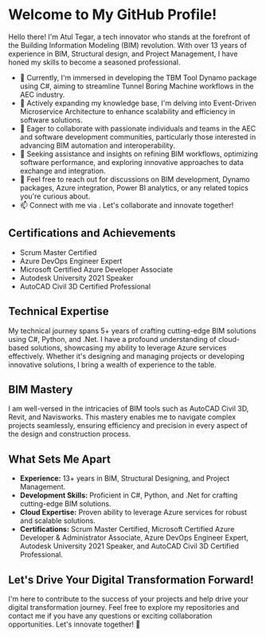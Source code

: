 # Welcome to My GitHub Profile!

Hello there! I'm Atul Tegar, a tech innovator who stands at the forefront of the Building Information Modeling (BIM) revolution. With over 13 years of experience in BIM, Structural design, and Project Management, I have honed my skills to become a seasoned professional.

- 🔭 Currently, I'm immersed in developing the TBM Tool Dynamo package using C#, aiming to streamline Tunnel Boring Machine workflows in the AEC industry.
- 🌱 Actively expanding my knowledge base, I'm delving into Event-Driven Microservice Architecture to enhance scalability and efficiency in software solutions.
- 👯 Eager to collaborate with passionate individuals and teams in the AEC and software development communities, particularly those interested in advancing BIM automation and interoperability.
- 🤔 Seeking assistance and insights on refining BIM workflows, optimizing software performance, and exploring innovative approaches to data exchange and integration.
- 💬 Feel free to reach out for discussions on BIM development, Dynamo packages, Azure integration, Power BI analytics, or any related topics you're curious about.
- 📫 Connect with me via [](https://www.linkedin.com/in/atultegar/).
  Let's collaborate and innovate together!

## Certifications and Achievements

- Scrum Master Certified
- Azure DevOps Engineer Expert
- Microsoft Certified Azure Developer Associate
- Autodesk University 2021 Speaker
- AutoCAD Civil 3D Certified Professional

## Technical Expertise

My technical journey spans 5+ years of crafting cutting-edge BIM solutions using C#, Python, and .Net. I have a profound understanding of cloud-based solutions, showcasing my ability to leverage Azure services effectively. Whether it's designing and managing projects or developing innovative solutions, I bring a wealth of experience to the table.

## BIM Mastery

I am well-versed in the intricacies of BIM tools such as AutoCAD Civil 3D, Revit, and Navisworks. This mastery enables me to navigate complex projects seamlessly, ensuring efficiency and precision in every aspect of the design and construction process.

## What Sets Me Apart

- **Experience:** 13+ years in BIM, Structural Designing, and Project Management.
- **Development Skills:** Proficient in C#, Python, and .Net for crafting cutting-edge BIM solutions.
- **Cloud Expertise:** Proven ability to leverage Azure services for robust and scalable solutions.
- **Certifications:** Scrum Master Certified, Microsoft Certified Azure Developer & Administrator Associate, Azure DevOps Engineer Expert, Autodesk University 2021 Speaker, and AutoCAD Civil 3D Certified Professional.

## Let's Drive Your Digital Transformation Forward!

I'm here to contribute to the success of your projects and help drive your digital transformation journey. Feel free to explore my repositories and contact me if you have any questions or exciting collaboration opportunities. Let's innovate together! 🚀
